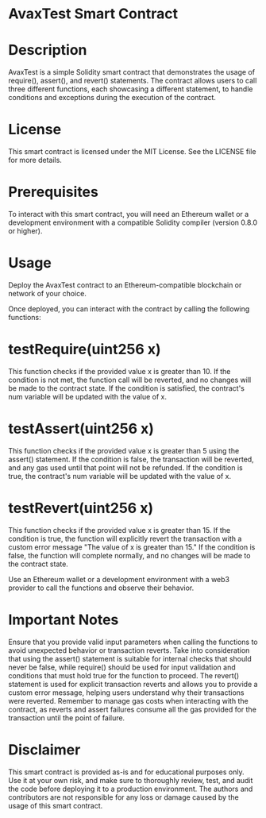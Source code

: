 
# AvaxTest Smart Contract
# Description
AvaxTest is a simple Solidity smart contract that demonstrates the usage of require(), assert(), and revert() statements. The contract allows users to call three different functions, each showcasing a different statement, to handle conditions and exceptions during the execution of the contract.

# License
This smart contract is licensed under the MIT License. See the LICENSE file for more details.

# Prerequisites
To interact with this smart contract, you will need an Ethereum wallet or a development environment with a compatible Solidity compiler (version 0.8.0 or higher).

# Usage
Deploy the AvaxTest contract to an Ethereum-compatible blockchain or network of your choice.

Once deployed, you can interact with the contract by calling the following functions:

# testRequire(uint256 x)
This function checks if the provided value x is greater than 10. If the condition is not met, the function call will be reverted, and no changes will be made to the contract state. If the condition is satisfied, the contract's num variable will be updated with the value of x.

# testAssert(uint256 x)
This function checks if the provided value x is greater than 5 using the assert() statement. If the condition is false, the transaction will be reverted, and any gas used until that point will not be refunded. If the condition is true, the contract's num variable will be updated with the value of x.

# testRevert(uint256 x)
This function checks if the provided value x is greater than 15. If the condition is true, the function will explicitly revert the transaction with a custom error message "The value of x is greater than 15." If the condition is false, the function will complete normally, and no changes will be made to the contract state.

Use an Ethereum wallet or a development environment with a web3 provider to call the functions and observe their behavior.

# Important Notes
Ensure that you provide valid input parameters when calling the functions to avoid unexpected behavior or transaction reverts.
Take into consideration that using the assert() statement is suitable for internal checks that should never be false, while require() should be used for input validation and conditions that must hold true for the function to proceed.
The revert() statement is used for explicit transaction reverts and allows you to provide a custom error message, helping users understand why their transactions were reverted.
Remember to manage gas costs when interacting with the contract, as reverts and assert failures consume all the gas provided for the transaction until the point of failure.

# Disclaimer
This smart contract is provided as-is and for educational purposes only. Use it at your own risk, and make sure to thoroughly review, test, and audit the code before deploying it to a production environment. The authors and contributors are not responsible for any loss or damage caused by the usage of this smart contract.
